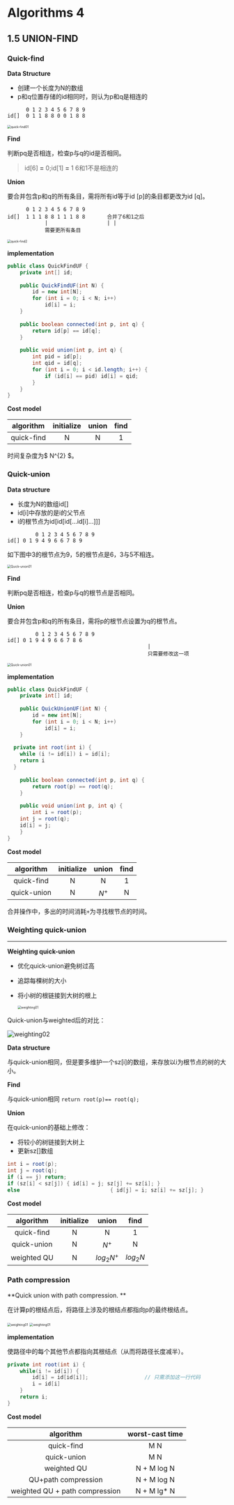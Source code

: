 # Algorithms 4

## 1.5 UNION-FIND

### Quick-find

**Data Structure**

* 创建一个长度为N的数组
* p和q位置存储的id相同时，则认为p和q是相连的

```
      0 1 2 3 4 5 6 7 8 9
id[]  0 1 1 8 8 0 0 1 8 8
```

<img src="../img/Algs4/UnionFind/quickfind01.png" alt="quick-find01" style="zoom:50%;" />

**Find**

判断pq是否相连，检查p与q的id是否相同。 

> id[6] **=** 0;id[1] **=** 1 6和1不是相连的

**Union**

要合并包含p和q的所有条目，需将所有id等于id [p]的条目都更改为id [q]。

```
      0 1 2 3 4 5 6 7 8 9
id[]  1 1 1 8 8 1 1 1 8 8		合并了6和1之后
			|					| |
			需要更所有条目
```

<img src="../img/Algs4/UnionFind/quickfind02.png" alt="quick-find2" style="zoom:50%;" />

**implementation**

```java
public class QuickFindUF {
	private int[] id;
	
	public QuickFindUF(int N) {
		id = new int[N];
		for (int i = 0; i < N; i++)
			id[i] = i;
	}
	
	public boolean connected(int p, int q) {
		return id[p] == id[q];
	}
	
	public void union(int p, int q) {
		int pid = id[p];
		int qid = id[q];
		for (int i = 0; i < id.length; i++) {
			if (id[i] == pid) id[i] = qid;
		}
	}
}
```

**Cost model**

| algorithm  | initialize | union | find |
| :--------: | :--------: | :---: | :--: |
| quick-find |     N      |   N   |  1   |

时间复杂度为$ N^{2} $。

### Quick-union

**Data structure**

* 长度为N的数组id[]
* id[i]中存放的是i的父节点
* i的根节点为id[id[id[...id[i]...]]]

```
		 0 1 2 3 4 5 6 7 8 9
id[] 0 1 9 4 9 6 6 7 8 9     
```

如下图中3的根节点为9，5的根节点是6，3与5不相连。

<img src="../img/Algs4/UnionFind/quickunion01.png" alt="Quick-union01" style="zoom:50%;" />

**Find**

判断pq是否相连，检查p与q的根节点是否相同。 

**Union**

要合并包含p和q的所有条目，需将p的根节点设置为q的根节点。

```
		 0 1 2 3 4 5 6 7 8 9
id[] 0 1 9 4 9 6 6 7 8 6 
											 |
											 只需要修改这一项
```

<img src="../img/Algs4/UnionFind/quickunion02.png" alt="Quick-union01" style="zoom:50%;" />



**implementation**

```java
public class QuickFindUF {
	private int[] id;
	
	public QuickUnionUF(int N) {
		id = new int[N];
		for (int i = 0; i < N; i++)
			id[i] = i;
	}
  
  private int root(int i) {
    while (i != id[i]) i = id[i];
    return i
  }
  
	public boolean connected(int p, int q) {
		return root(p) == root(q);
	}
	
	public void union(int p, int q) {
		int i = root(p);
    int j = root(q);
    id[i] = j;
	}
}
```

**Cost model**

|  algorithm  | initialize | union | find |
| :---------: | :--------: | :---: | :--: |
| quick-find  |     N      |   N   |  1   |
| quick-union |     N      | $N^+$ |  N   |

合并操作中，多出的时间消耗`+`为寻找根节点的时间。

### Weighting quick-union

****

**Weighting quick-union**

* 优化quick-union避免树过高

* 追踪每棵树的大小

* 将小树的根链接到大树的根上

  <img src="../img/Algs4/UnionFind/weighting01.png" alt="weighting01" style="zoom:50%;" />

Quick-union与weighted后的对比：

![weighting02](../img/Algs4/UnionFind/weighting02.png)

**Data structure**

与quick-union相同，但是要多维护一个sz[i]的数组，来存放以i为根节点的树的大小。

**Find**

与quick-union相同 `return root(p)== root(q);`

**Union**

在quick-union的基础上修改：

* 将较小的树链接到大树上
* 更新sz[]数组

```java
int i = root(p);
int j = root(q);
if (i == j) return;
if (sz[i] < sz[j]) { id[i] = j; sz[j] += sz[i]; }
else 							 { id[j] = i; sz[i] += sz[j]; }
```

**Cost model**

|  algorithm  | initialize |    union     |    find    |
| :---------: | :--------: | :----------: | :--------: |
| quick-find  |     N      |      N       |     1      |
| quick-union |     N      |    $N^+$     |     N      |
| weighted QU |     N      | $log_2{N^+}$ | $log_2{N}$ |

### Path compression

**Quick union with path compression. **

在计算p的根结点后，将路径上涉及的根结点都指向p的最终根结点。

<img src="../img/Algs4/UnionFind/WQUPC01.png" alt="weighting01" style="zoom:50%;" />

<img src="../img/Algs4/UnionFind/WQUPC02.png" alt="weighting01" style="zoom:50%;" />

**implementation**

使路径中的每个其他节点都指向其根结点（从而将路径长度减半）。

```java
private int root(int i) {
	while(i != id[i]) {
		id[i] = id[id[i]];					// 只需添加这一行代码
		i = id[i]
	}
	return i;
}
```

**Cost model**

|           algorithm            | worst-cast time |
| :----------------------------: | :-------------: |
|           quick-find           |       M N       |
|          quick-union           |       M N       |
|          weighted QU           |   N + M log N   |
|      QU+path compression       |   N + M log N   |
| weighted QU + path compression |   N + M lg* N   |

